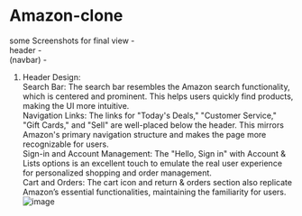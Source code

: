 # Amazon-clone <br>
some Screenshots for final view -<br>
header -<br>
(navbar) - <br>
1. Header Design:  <br>
Search Bar: The search bar resembles the Amazon search functionality, which is centered and prominent. This helps users quickly find products, making the UI more intuitive. <br>
Navigation Links: The links for "Today's Deals," "Customer Service," "Gift Cards," and "Sell" are well-placed below the header. This mirrors Amazon's primary navigation structure and makes the page more recognizable for users. <br>
Sign-in and Account Management: The "Hello, Sign in" with Account & Lists options is an excellent touch to emulate the real user experience for personalized shopping and order management. <br>
Cart and Orders: The cart icon and return & orders section also replicate Amazon’s essential functionalities, maintaining the familiarity for users. <br>
![image](https://github.com/user-attachments/assets/2e7d86d8-28dd-4559-8079-94dec991330e) <br>



